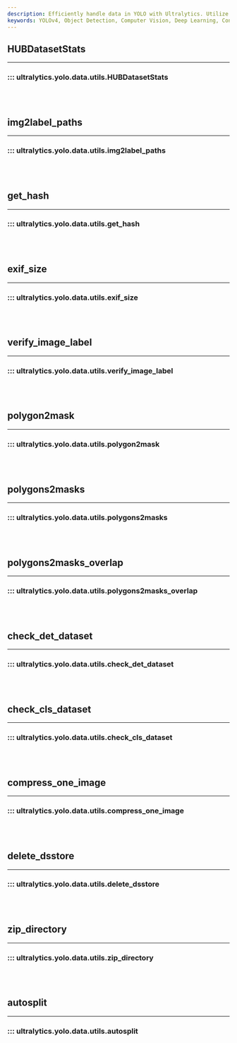 ```yaml
---
description: Efficiently handle data in YOLO with Ultralytics. Utilize HUBDatasetStats and customize dataset with these data utility functions.
keywords: YOLOv4, Object Detection, Computer Vision, Deep Learning, Convolutional Neural Network, CNN, Ultralytics Docs
---
```


## HUBDatasetStats
---
### ::: ultralytics.yolo.data.utils.HUBDatasetStats
<br><br>

## img2label_paths
---
### ::: ultralytics.yolo.data.utils.img2label_paths
<br><br>

## get_hash
---
### ::: ultralytics.yolo.data.utils.get_hash
<br><br>

## exif_size
---
### ::: ultralytics.yolo.data.utils.exif_size
<br><br>

## verify_image_label
---
### ::: ultralytics.yolo.data.utils.verify_image_label
<br><br>

## polygon2mask
---
### ::: ultralytics.yolo.data.utils.polygon2mask
<br><br>

## polygons2masks
---
### ::: ultralytics.yolo.data.utils.polygons2masks
<br><br>

## polygons2masks_overlap
---
### ::: ultralytics.yolo.data.utils.polygons2masks_overlap
<br><br>

## check_det_dataset
---
### ::: ultralytics.yolo.data.utils.check_det_dataset
<br><br>

## check_cls_dataset
---
### ::: ultralytics.yolo.data.utils.check_cls_dataset
<br><br>

## compress_one_image
---
### ::: ultralytics.yolo.data.utils.compress_one_image
<br><br>

## delete_dsstore
---
### ::: ultralytics.yolo.data.utils.delete_dsstore
<br><br>

## zip_directory
---
### ::: ultralytics.yolo.data.utils.zip_directory
<br><br>

## autosplit
---
### ::: ultralytics.yolo.data.utils.autosplit
<br><br>
